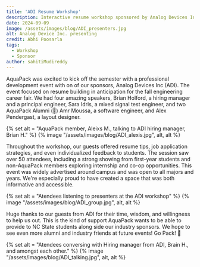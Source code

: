 ```yaml
---
title: 'ADI Resume Workshop'
description: Interactive resume workshop sponsored by Analog Devices Inc. and AquaPack Robotics
date: 2024-09-09
image: /assets/images/blog/ADI_presenters.jpg
alt: Analog Device Inc. presenting
credit: Abhi Poosarla
tags:
  - Workshop
  - Sponsor
author: sahitiMudireddy
---
```


AquaPack was excited to kick off the semester with a professional development event with on of our sponsors, Analog Devices Inc (ADI). The event focused on resume building in anticipation for the fall engineering career fair. We had four amazing speakers, Brian Holford, a hiring manager and a principal engineer, Sara Idris, a mixed signal test engineer, and two AquaPack Alumni (🙌) Amr Moussa, a software engineer, and Alex Pendergast, a layout designer. 

{% set alt = "AquaPack member, Aleixs M., talking to ADI hiring manager, Brian H." %}
{% image "/assets/images/blog/ADI_alexis.jpg", alt, alt %}

Throughout the workshop, our guests offered resume tips, job application strategies, and even individualized feedback to students. The session saw over 50 attendees, including a strong showing from first-year students and non-AquaPack members exploring internship and co-op opportunities. This event was widely advertised around campus and was open to all majors and years. We're especially proud to have created a space that was both informative and accessible. 

{% set alt = "Atendees listening to presenters at the ADI workshop" %}
{% image "/assets/images/blog/ADI_group.jpg", alt, alt %}
 
Huge thanks to our guests from ADI for their time, wisdom, and willingness to help us out. This is the kind of support AquaPack wants to be able to provide to NC State students along side our industry sponsors. We hope to see even more alumni and industry friends at future events! Go Pack! 🐺

{% set alt = "Atendees conversing with Hiring manager from ADI, Brain H., and amongst each other." %}
{% image "/assets/images/blog/ADI_talking.jpg", alt, alt %}




